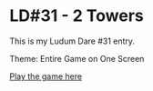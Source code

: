 LD#31 - 2 Towers
==========

This is my Ludum Dare #31 entry.

Theme: Entire Game on One Screen

[Play the game here](http://peterentwistle.co.uk/games/LD31/index.html)
